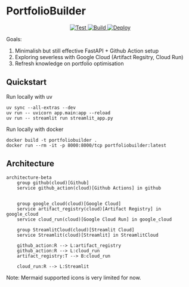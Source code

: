 # PortfolioBuilder

<p align="center">
<a href="https://github.com/yeungadrian/PortfolioBuilder/actions/workflows/test.yml?query=branch%3Amain+event%3Apush+" target="_blank">
    <img src="https://github.com/yeungadrian/PortfolioBuilder/actions/workflows/test.yml/badge.svg?branch=main&event=push" alt="Test">
</a>
<a href="https://github.com/yeungadrian/PortfolioBuilder/actions/workflows/build-push.yml?query=branch%3Amain" target="_blank">
    <img src="https://github.com/yeungadrian/PortfolioBuilder/actions/workflows/build-push.yml/badge.svg?branch=main" alt="Build">
</a>
<a href="https://github.com/yeungadrian/PortfolioBuilder/actions/workflows/deploy.yml?query=branch%3Amain" target="_blank">
    <img src="https://github.com/yeungadrian/PortfolioBuilder/actions/workflows/deploy.yml/badge.svg?branch=main" alt="Deploy">
</a>
</p>

Goals:
1. Minimalish but still effective FastAPI + Github Action setup
2. Exploring severless with Google Cloud (Artifact Regsitry, Cloud Run)
3. Refresh knowledge on portfolio optimisation

## Quickstart
Run locally with uv
```
uv sync --all-extras --dev
uv run -- uvicorn app.main:app --reload
uv run -- streamlit run streamlit_app.py
```
Run locally with docker
```
docker build -t portfoliobuilder .
docker run --rm -it -p 8000:8000/tcp portfoliobuilder:latest
```
## Architecture

```mermaid
architecture-beta
    group github(cloud)[Github]
    service github_action(cloud)[Github Actions] in github


    group google_cloud(cloud)[Google Cloud]
    service artifact_registry(cloud)[Artifact Registry] in google_cloud
    service cloud_run(cloud)[Google Cloud Run] in google_cloud

    group StreamlitCloud(cloud)[Streamlit Cloud]
    service Streamlit(cloud)[Streamlit] in StreamlitCloud

    github_action:R --> L:artifact_registry
    github_action:R --> L:cloud_run
    artifact_registry:T --> B:cloud_run

    cloud_run:R --> L:Streamlit
```
Note: Mermaid supported icons is very limited for now.
